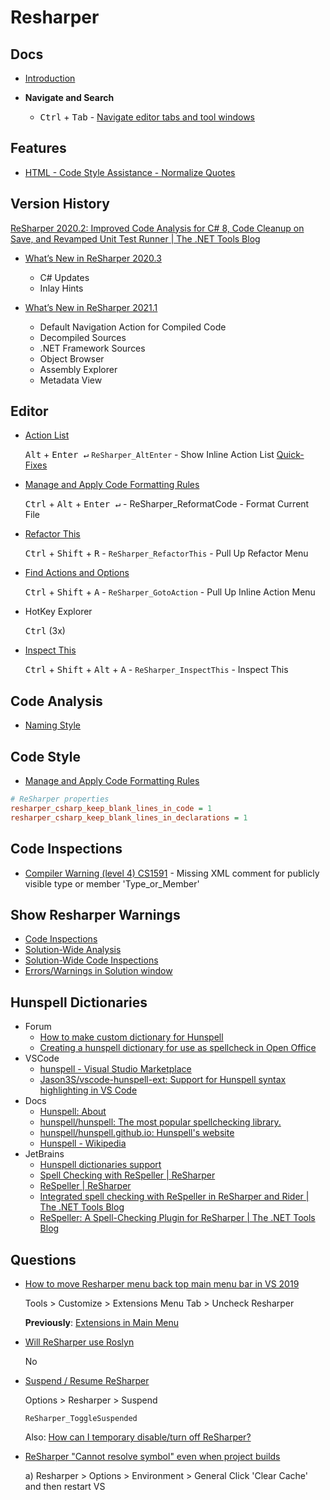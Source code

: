 # Resharper

## Docs

* [Introduction](https://www.jetbrains.com/help/resharper/Introduction__Index.html)

* **Navigate and Search**
  * <kbd>Ctrl</kbd> + <kbd>Tab</kbd> - [Navigate editor tabs and tool windows](https://www.jetbrains.com/help/rider/Navigation_and_Search__Context_Dependent_Navigation.html#navigating-editor-tabs-and-tool-windows)


## Features

* [HTML - Code Style Assistance - Normalize Quotes](https://www.jetbrains.com/help/resharper/Code_Style_Assistance_in_HTML.html#normalize)

## Version History

[ReSharper 2020.2: Improved Code Analysis for C# 8, Code Cleanup on Save, and Revamped Unit Test Runner | The .NET Tools Blog](https://blog.jetbrains.com/dotnet/2020/08/13/resharper-2020-2-released/)

* [What’s New in ReSharper 2020.3](https://www.jetbrains.com/resharper/whatsnew/2020-3/)

  * C# Updates
  * Inlay Hints

* [What’s New in ReSharper 2021.1](https://www.jetbrains.com/resharper/whatsnew/2021-1/)

  * Default Navigation Action for Compiled Code
  * Decompiled Sources
  * .NET Framework Sources
  * Object Browser
  * Assembly Explorer
  * Metadata View

## Editor

* [Action List](https://www.jetbrains.com/help/resharper/Actions_List.html)

  <kbd>Alt</kbd> + <kbd>Enter ↵</kbd>  `ReSharper_AltEnter` - Show Inline Action List [Quick-Fixes](https://www.jetbrains.com/help/resharper/Code_Analysis__Quick-Fixes.html)

* [Manage and Apply Code Formatting Rules](https://www.jetbrains.com/help/resharper/Enforcing_Code_Formatting_Rules.html)

  <kbd>Ctrl</kbd> + <kbd>Alt</kbd> + <kbd>Enter ↵</kbd> - ReSharper_ReformatCode - Format Current File

* [Refactor This](https://www.jetbrains.com/help/resharper/Refactor_This.html)

  <kbd>Ctrl</kbd> + <kbd>Shift</kbd> + <kbd>R</kbd> - `ReSharper_RefactorThis` -  Pull Up Refactor Menu

* [Find Actions and Options](https://www.jetbrains.com/help/resharper/Navigating_to_Action.html)

  <kbd>Ctrl</kbd> + <kbd>Shift</kbd> + <kbd>A</kbd> - `ReSharper_GotoAction` - Pull Up Inline Action Menu

* HotKey Explorer

  <kbd>Ctrl</kbd> (3x)

* [Inspect This](https://www.jetbrains.com/help/resharper/Code_Analysis__Inspect_This.html)

  <kbd>Ctrl</kbd> + <kbd>Shift</kbd> + <kbd>Alt</kbd> + <kbd>A</kbd> - `ReSharper_InspectThis` - Inspect This

## Code Analysis

* [Naming Style](https://www.jetbrains.com/help/resharper/Coding_Assistance__Naming_Style.html)

## Code Style

* [Manage and Apply Code Formatting Rules](https://www.jetbrains.com/help/resharper/Enforcing_Code_Formatting_Rules.html)

```ini
# ReSharper properties
resharper_csharp_keep_blank_lines_in_code = 1
resharper_csharp_keep_blank_lines_in_declarations = 1
```

## Code Inspections

* [Compiler Warning (level 4) CS1591](https://docs.microsoft.com/en-us/dotnet/csharp/language-reference/compiler-messages/cs1591) - Missing XML comment for publicly visible type or member 'Type_or_Member'

## Show Resharper Warnings

* [Code Inspections](https://www.jetbrains.com/help/resharper/Code_Analysis__Code_Inspections.html)
* [Solution-Wide Analysis](https://www.jetbrains.com/help/resharper/Code_Analysis__Solution-Wide_Analysis.html)
* [Solution-Wide Code Inspections](https://www.jetbrains.com/help/resharper/Code_Analysis__Solution-Wide_Analysis__Solution-Wide_Code_Inspections.html)
* [Errors/Warnings in Solution window](https://www.jetbrains.com/help/resharper/Reference__Windows__Errors_in_Solution.html#bba8b161)


## Hunspell Dictionaries

* Forum
  * [How to make custom dictionary for Hunspell](https://stackoverflow.com/q/7561648/1366033)
  * [Creating a hunspell dictionary for use as spellcheck in Open Office](http://web.archive.org/web/20130810100226/http://www.suares.com/index.php?page_id=25&news_id=233)
* VSCode
  * [hunspell - Visual Studio Marketplace](https://marketplace.visualstudio.com/items?itemName=streetsidesoftware.hunspell)
  * [Jason3S/vscode-hunspell-ext: Support for Hunspell syntax highlighting in VS Code](https://github.com/Jason3S/vscode-hunspell-ext)
* Docs
  * [Hunspell: About](http://hunspell.github.io/)
  * [hunspell/hunspell: The most popular spellchecking library.](https://github.com/hunspell/hunspell)
  * [hunspell/hunspell.github.io: Hunspell's website](https://github.com/hunspell/hunspell.github.io)
  * [Hunspell - Wikipedia](https://en.wikipedia.org/wiki/Hunspell)
* JetBrains
  * [Hunspell dictionaries support](https://blog.jetbrains.com/phpstorm/2018/01/hunspell-dictionaries-support/)
  * [Spell Checking with ReSpeller | ReSharper](https://www.jetbrains.com/help/resharper/Spell_Checking.html)
  * [ReSpeller | ReSharper](https://www.jetbrains.com/help/resharper/Settings_ReSpeller.html)
  * [Integrated spell checking with ReSpeller in ReSharper and Rider | The .NET Tools Blog](https://blog.jetbrains.com/dotnet/2018/07/10/integrated-spell-checking-respeller-resharper-rider/)
  * [ReSpeller: A Spell-Checking Plugin for ReSharper | The .NET Tools Blog](https://blog.jetbrains.com/dotnet/2013/01/14/respeller-a-spell-checking-plugin-for-resharper/)


## Questions

* [How to move Resharper menu back top main menu bar in VS 2019](https://resharper-support.jetbrains.com/hc/en-us/community/posts/360003373399-How-to-move-Resharper-menu-back-top-main-menu-bar-in-VS-2019)

  Tools > Customize > Extensions Menu Tab > Uncheck Resharper

  **Previously**: [Extensions in Main Menu](https://marketplace.visualstudio.com/items?itemName=Evgeny.RestoreExtensions)

* [Will ReSharper use Roslyn](https://blog.jetbrains.com/dotnet/2014/04/10/resharper-and-roslyn-qa/)

  No

* [Suspend / Resume ReSharper](https://stackoverflow.com/q/2189792/1366033)

  Options > Resharper > Suspend

  `ReSharper_ToggleSuspended`

  Also: [How can I temporary disable/turn off ReSharper?](https://resharper-support.jetbrains.com/hc/en-us/articles/206546999-How-can-I-temporary-disable-turn-off-ReSharper-)


* [ReSharper "Cannot resolve symbol" even when project builds](https://stackoverflow.com/q/15713167/1366033)

  a) Resharper > Options > Environment > General Click 'Clear Cache' and then restart VS
